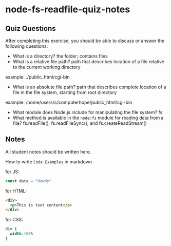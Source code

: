 # node-fs-readfile-quiz-notes

## Quiz Questions

After completing this exercise, you should be able to discuss or answer the following questions:

- What is a directory?
the folder; contains files
- What is a relative file path?
path that describes location of a file relative to the current working directory

example: ./public_html/cgi-bin
- What is an absolute file path?
path that describes complete location of a file in the file system, starting from root directory

example: /home/users/c/computerhope/public_html/cgi-bin
- What module does Node.js include for manipulating the file system?
fs
- What method is available in the `node:fs` module for reading data from a file?
fs.readFile(), fs.readFileSync(), and fs.createReadStream()

## Notes

All student notes should be written here.


How to write `Code Examples` in markdown

for JS:
```javascript
const data = "Howdy"
```

for HTML:
```html
<div>
  <p>This is text content</p>
</div>
```

for CSS:
```css
div {
  width:100%
}
```
